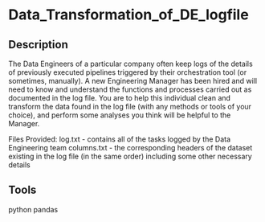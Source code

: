 # Data_Transformation_of_DE_logfile

## Description
The Data Engineers of a particular company often keep logs of the details of previously executed pipelines triggered by their orchestration tool (or
sometimes, manually).
A new Engineering Manager has been hired and will need to know and understand the functions and processes carried out as documented in the log
file.
You are to help this individual clean and transform the data found in the log file (with any methods or tools of your choice), and perform some analyses
you think will be helpful to the Manager.

Files Provided:
log.txt - contains all of the tasks logged by the Data Engineering team
columns.txt - the corresponding headers of the dataset existing in the log file (in the same order) including some other necessary details


## Tools
python
pandas

